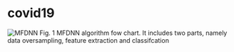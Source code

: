 # covid19

![MFDNN](https://user-images.githubusercontent.com/46208253/163076778-f1083e9c-2584-4cfc-adb2-612f2e5efa75.png)
Fig. 1 MFDNN algorithm fow chart. It includes two parts, namely data oversampling, feature extraction and classifcation
